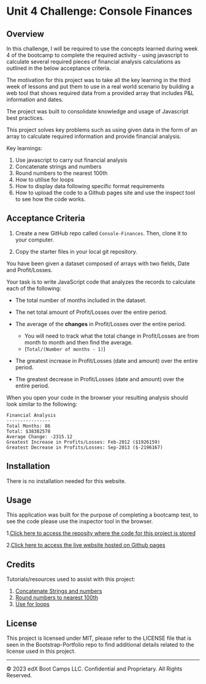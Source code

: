 # Unit 4 Challenge: Console Finances

## Overview

In this challenge, I will be required to use the concepts learned during week 4 of the bootcamp to complete the required activity - using javascript to calculate several required pieces of financial analysis calculations as outlined in the below acceptance criteria.

The motivation for this project was to take all the key learning in the third week of lessons and put them to use in a real world scenario by building a web tool that shows required data from a provided array that includes P&L information and dates. 

The project was built to consolidate knowledge and usage of Javascript best practices. 

This project solves key problems such as using given data in the form of an array to calculate required information and provide financial analysis.

Key learnings: 

1. Use javascript to carry out financial analysis
2. Concatenate strings and numbers
3. Round numbers to the nearest 100th
4. How to utilise for loops 
5. How to display data following specific format requirements
6. How to upload the code to a Github pages site and use the inspect tool to see how the code works.

## Acceptance Criteria

1. Create a new GitHub repo called `Console-Finances`. Then, clone it to your computer.

2. Copy the starter files in your local git repository.

You have been given a dataset composed of arrays with two fields, Date and Profit/Losses.

Your task is to write JavaScript code that analyzes the records to calculate each of the following:

* The total number of months included in the dataset.

* The net total amount of Profit/Losses over the entire period.

* The average of the **changes** in Profit/Losses over the entire period.
  * You will need to track what the total change in Profit/Losses are from month to month and then find the average.
  * (`Total/(Number of months - 1)`)

* The greatest increase in Profit/Losses (date and amount) over the entire period.

* The greatest decrease in Profit/Losses (date and amount) over the entire period.

When you open your code in the browser your resulting analysis should look similar to the following:

  ```text
  Financial Analysis 
  ----------------
  Total Months: 86
  Total: $38382578
  Average Change: -2315.12
  Greatest Increase in Profits/Losses: Feb-2012 ($1926159)
  Greatest Decrease in Profits/Losses: Sep-2013 ($-2196167)
  ```
## Installation

There is no installation needed for this website.

## Usage 
This application was built for the purpose of completing a bootcamp test, to see the code please use the inspector tool in the browser.

1.[Click here to access the reposity where the code for this project is stored](https://github.com/vytautastv/Console-Finances)

2.[Click here to access the live website hosted on Github pages](https://vytautastv.github.io/Console-Finances/)


## Credits

Tutorials/resources used to assist with this project:

1. [Concatenate Strings and numbers](https://www.scaler.com/topics/string-concatenation-javascript/)
2. [Round numbers to nearest 100th](https://developer.mozilla.org/en-US/docs/Web/JavaScript/Reference/Global_Objects/Number/toFixed)
3. [Use for loops](https://www.w3schools.com/js/js_loop_for.asp)

## License
This project is licensed under MIT, please refer to the LICENSE file that is seen in the Bootstrap-Portfolio repo to find additional details related to the license used in this project.

---


© 2023 edX Boot Camps LLC. Confidential and Proprietary. All Rights Reserved.
